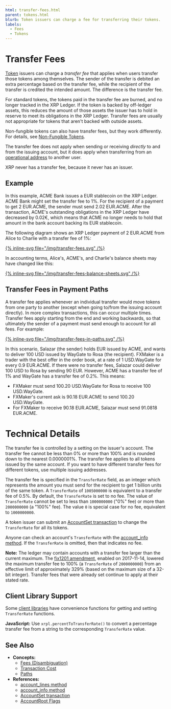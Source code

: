 ```yaml
---
html: transfer-fees.html
parent: tokens.html
blurb: Token issuers can charge a fee for transferring their tokens.
labels:
  - Fees
  - Tokens
---
```

# Transfer Fees

[Token](index.md) issuers can charge a _transfer fee_ that applies when users transfer those tokens among themselves. The sender of the transfer is debited an extra percentage based on the transfer fee, while the recipient of the transfer is credited the intended amount. The difference is the transfer fee.

For standard tokens, the tokens paid in the transfer fee are burned, and no longer tracked in the XRP Ledger. If the token is backed by off-ledger assets, this reduces the amount of those assets the issuer has to hold in reserve to meet its obligations in the XRP Ledger. Transfer fees are usually not appropriate for tokens that aren't backed with outside assets.

Non-fungible tokens can also have transfer fees, but they work differently. For details, see [Non-Fungible Tokens](nfts/index.md).

The transfer fee does not apply when sending or receiving _directly_ to and from the issuing account, but it does apply when transferring from an [operational address](../accounts/account-types.md) to another user.

XRP never has a transfer fee, because it never has an issuer.

## Example

In this example, ACME Bank issues a EUR stablecoin on the XRP Ledger. ACME Bank might set the transfer fee to 1%. For the recipient of a payment to get 2 EUR.ACME, the sender must send 2.02 EUR.ACME. After the transaction, ACME's outstanding obligations in the XRP Ledger have decreased by 0.02€, which means that ACME no longer needs to hold that amount in the bank account backing its EUR stablecoin.

The following diagram shows an XRP Ledger payment of 2 EUR.ACME from Alice to Charlie with a transfer fee of 1%:

[{% inline-svg file="/img/transfer-fees.svg" /%}](/img/transfer-fees.svg "Alice sends 2,02€, Charlie receives 2,00€, and ACME owes 0,02€ less in the XRP Ledger")

In accounting terms, Alice's, ACME's, and Charlie's balance sheets may have changed like this:

[{% inline-svg file="/img/transfer-fees-balance-sheets.svg" /%}](/img/transfer-fees-balance-sheets.svg "Alice's assets are down 2,02€, Charlie's are up 2,00€, and ACME's liabilities are down 0,02€")



## Transfer Fees in Payment Paths

<!--{# TODO: Update this for OwnerPaysFee amendment when that gets added #}-->

A transfer fee applies whenever an individual transfer would move tokens from one party to another (except when going to/from the issuing account directly). In more complex transactions, this can occur multiple times. Transfer fees apply starting from the end and working backwards, so that ultimately the sender of a payment must send enough to account for all fees. For example:

[{% inline-svg file="/img/transfer-fees-in-paths.svg" /%}](/img/transfer-fees-in-paths.svg "Diagram of cross-currency payment with transfer fees")

In this scenario, Salazar (the sender) holds EUR issued by ACME, and wants to deliver 100 USD issued by WayGate to Rosa (the recipient). FXMaker is a trader with the best offer in the order book, at a rate of 1 USD.WayGate for every 0.9 EUR.ACME. If there were no transfer fees, Salazar could deliver 100 USD to Rosa by sending 90 EUR. However, ACME has a transfer fee of 1% and WayGate has a transfer fee of 0.2%. This means:

* FXMaker must send 100.20 USD.WayGate for Rosa to receive 100 USD.WayGate.
* FXMaker's current ask is 90.18 EUR.ACME to send 100.20 USD.WayGate.
* For FXMaker to receive 90.18 EUR.ACME, Salazar must send 91.0818 EUR.ACME.

<!-- SPELLING_IGNORE: waygate, fxmaker -->

# Technical Details

The transfer fee is controlled by a setting on the issuer's account. The transfer fee cannot be less than 0% or more than 100% and is rounded down to the nearest 0.0000001%. The transfer fee applies to all tokens issued by the same account. If you want to have different transfer fees for different tokens, use multiple issuing addresses.

The transfer fee is specified in the `TransferRate` field, as an integer which represents the amount you must send for the recipient to get 1 billion units of the same token. A `TransferRate` of `1005000000` is equivalent to a transfer fee of 0.5%. By default, the `TransferRate` is set to no fee. The value of `TransferRate` cannot be set to less than `1000000000` ("0%" fee) or more than `2000000000` (a "100%" fee). The value `0` is special case for no fee, equivalent to `1000000000`.

A token issuer can submit an [AccountSet transaction](../../references/protocol/transactions/types/accountset.md) to change the `TransferRate` for all its tokens.

Anyone can check an account's `TransferRate` with the [account_info method](../../references/http-websocket-apis/public-api-methods/account-methods/account_info.md). If the `TransferRate` is omitted, then that indicates no fee.

**Note:** The ledger may contain accounts with a transfer fee larger than the current maximum. The [fix1201 amendment](known-amendments.html#fix1201), enabled on 2017-11-14, lowered the maximum transfer fee to 100% (a `TransferRate` of `2000000000`) from an effective limit of approximately 329% (based on the maximum size of a 32-bit integer). Transfer fees that were already set continue to apply at their stated rate.

## Client Library Support

Some [client libraries](../../references/client-libraries.md) have convenience functions for getting and setting `TransferRate` functions.

**JavaScript:** Use `xrpl.percentToTransferRate()` to convert a percentage transfer fee from a string to the corresponding `TransferRate` value.

## See Also

- **Concepts:**
    - [Fees (Disambiguation)](../transactions/fees.md)
    - [Transaction Cost](../transactions/transaction-cost.md)
    - [Paths](fungible-tokens/paths.md)
- **References:**
    - [account_lines method](../../references/http-websocket-apis/public-api-methods/account-methods/account_lines.md)
    - [account_info method](../../references/http-websocket-apis/public-api-methods/account-methods/account_info.md)
    - [AccountSet transaction](../../references/protocol/transactions/types/accountset.md)
    - [AccountRoot Flags](../../references/protocol/ledger-data/ledger-entry-types/accountroot.md#accountroot-flags)
